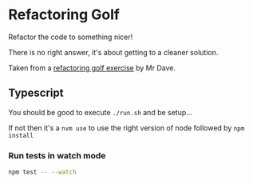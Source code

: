 # Refactoring Golf

Refactor the code to something nicer!

There is no right answer, it's about getting to a cleaner solution.

Taken from a [refactoring golf exercise](https://github.com/daviddenton/refactoring-golf) by Mr Dave. 

## Typescript

You should be good to execute `./run.sh` and be setup...

If not then it's a `nvm use` to use the right version of node followed by `npm install`

### Run tests in watch mode

```bash
npm test -- --watch
```

